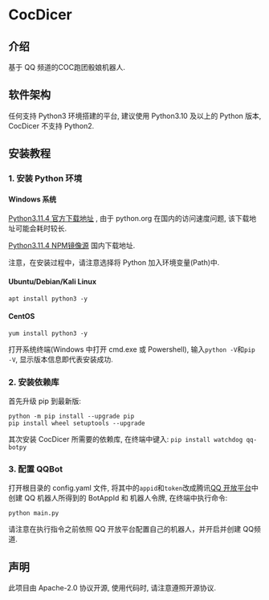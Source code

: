 # CocDicer

## 介绍
基于 QQ 频道的COC跑团骰娘机器人.

## 软件架构
任何支持 Python3 环境搭建的平台, 建议使用 Python3.10 及以上的 Python 版本, CocDicer 不支持 Python2.

## 安装教程

### 1. 安装 Python 环境
#### Windows 系统
[Python3.11.4 官方下载地址](https://www.python.org/ftp/python/3.11.4/python-3.11.4-amd64.exe) , 由于 python.org 在国内的访问速度问题, 该下载地址可能会耗时较长.

[Python3.11.4 NPM镜像源](https://registry.npmmirror.com/-/binary/python/3.11.4/python-3.11.4-amd64.exe) 国内下载地址. 

注意，在安装过程中，请注意选择将 Python 加入环境变量(Path)中.

#### Ubuntu/Debian/Kali Linux
```
apt install python3 -y
```

#### CentOS
```
yum install python3 -y
```

打开系统终端(Windows 中打开 cmd.exe 或 Powershell), 输入`python -V`和`pip -V`, 显示版本信息即代表安装成功.

### 2. 安装依赖库
首先升级 pip 到最新版:
```
python -m pip install --upgrade pip
pip install wheel setuptools --upgrade
```

其次安装 CocDicer 所需要的依赖库, 在终端中键入:
`pip install watchdog qq-botpy`

### 3. 配置 QQBot
打开根目录的 config.yaml 文件, 将其中的`appid`和`token`改成腾讯[QQ 开放平台](https://q.qq.com/)中创建 QQ 机器人所得到的 BotAppId 和 机器人令牌, 在终端中执行命令:
```
python main.py
```

请注意在执行指令之前依照 QQ 开放平台配置自己的机器人，并开启并创建 QQ频道.

## 声明
此项目由 Apache-2.0 协议开源, 使用代码时, 请注意遵照开源协议.